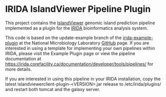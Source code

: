 # IRIDA IslandViewer Pipeline Plugin

This project contains the <a href="http://www.pathogenomics.sfu.ca/islandviewer/">IslandViewer</a> genomic island prediction pipeline implemented as a plugin for the <a href="http:/www.irida.ca">IRIDA</a> bioinformatics analysis system. 



This code is based on the update-example branch of the <a href="https://github.com/phac-nml/irida-plugin-example">irida-example-plugin</a> at the National Microbiology Laboratory
 <a href="https://github.com/phac-nml">GitHub</a> page. If you are interested in using a template for implementing your own pipelines within IRIDA,  please visit the Example Plugin page or view the pipeline documentation at <https://irida.corefacility.ca/documentation/developer/tools/pipelines/> for more details.

If you are interested in using this pipeline in your IRIDA installation, copy the latest islandviewerclient-plugin-\<VERSION\>.jar release to /etc/irida/plugins/ and restart both tomcat and the galaxy server.